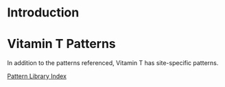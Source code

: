 # Introduction

<h1>Vitamin T Patterns</h1>

In addition to the patterns referenced, Vitamin T has site-specific patterns.

<p><a class="button" href="/">Pattern Library Index</a></p>
